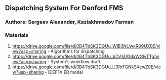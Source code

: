 ## Dispatching System For Denford FMS

### Authors: Sergeev Alexander, Kaziakhmedov Farman

### Materials
1. https://drive.google.com/file/d/0B4TbSK3DGUu_WlB3NUwxR09UX0E/view?usp=sharing - Algorithms for dispatching
2. https://drive.google.com/file/d/0B4TbSK3DGUu_bDVSUGdxWGlvTTg/view?usp=sharing - System's workflow draft
3. https://drive.google.com/file/d/0B4TbSK3DGUu_U3RrTGNkSXcwZ0E/view?usp=sharing - IDEF1X ER model
